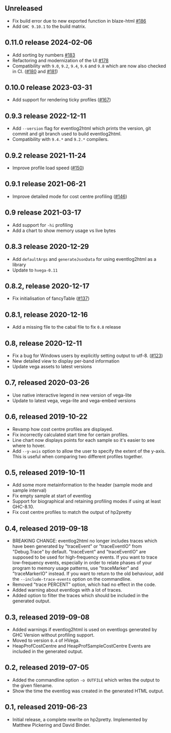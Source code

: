 Unreleased
----------

* Fix build error due to new exported function in blaze-html [#186](https://github.com/mpickering/eventlog2html/issues/186)
* Add `GHC 9.10.1` to the build matrix.

0.11.0 release 2024-02-06
-------------------------

* Add sorting by numbers [#183](https://github.com/mpickering/eventlog2html/pull/183)
* Refactoring and modernization of the UI [#178](https://github.com/mpickering/eventlog2html/pull/178)
* Compatibility with `9.0`, `9.2`, `9.4`, `9.6` and `9.8` which are now also checked in CI.
  ([#180](https://github.com/mpickering/eventlog2html/pull/180) and [#181](https://github.com/mpickering/eventlog2html/pull/181))

0.10.0 release 2023-03-31
-------------------------

* Add support for rendering ticky profiles ([#167](https://github.com/mpickering/eventlog2html/pull/167))

0.9.3 release 2022-12-11
------------------------

* Add `--version` flag for eventlog2html which prints the version,
  git commit and git branch used to build eventlog2html.
* Compatibility with `9.4.*` and `9.2.*` compilers.

0.9.2 release 2021-11-24
------------------------

* Improve profile load speed ([#150](https://github.com/mpickering/eventlog2html/pull/150))

0.9.1 release 2021-06-21
------------------------

* Improve detailed mode for cost centre profiling ([#146](https://github.com/mpickering/eventlog2html/pull/146))

0.9 release 2021-03-17
----------------------

* Add support for `-hi` profiling
* Add a chart to show memory usage vs live bytes

0.8.3 release 2020-12-29
------------------------

* Add `defaultArgs` and `generateJsonData` for using eventlog2html as a library
* Update to `hvega-0.11`

0.8.2, release 2020-12-17
-------------------------

* Fix initialisation of fancyTable ([#137](https://github.com/mpickering/eventlog2html/pull/137))

0.8.1, release 2020-12-16
-------------------------

* Add a missing file to the cabal file to fix `0.8` release

0.8, release 2020-12-11
-----------------------

* Fix a bug for Windows users by explicitly setting output to utf-8. ([#123](https://github.com/mpickering/eventlog2html/issues/123))
* New detailed view to display per-band information
* Update vega assets to latest versions

0.7, released 2020-03-26
------------------------

* Use native interactive legend in new version of vega-lite
* Update to latest vega, vega-lite and vega-embed versions

0.6, released 2019-10-22
------------------------

* Revamp how cost centre profiles are displayed.
* Fix incorrectly calculated start time for certain profiles.
* Line chart now displays points for each sample so it's easier to see where to hover.
* Add `--y-axis` option to allow the user to specify the extent of the y-axis.
  This is useful when comparing two different profiles together.

0.5, released 2019-10-11
------------------------

* Add some more metainformation to the header (sample mode and sample interval)
* Fix empty sample at start of eventlog
* Support for biographical and retaining profiling modes if using
at least GHC-8.10.
* Fix cost centre profiles to match the output of hp2pretty

0.4, released 2019-09-18
------------------------

*  BREAKING CHANGE: eventlog2html no longer includes traces which have been generated by "traceEvent" or "traceEventIO" from "Debug.Trace" by default.
  "traceEvent" and "traceEventIO" are supposed to be used for high-frequency events.
  If you want to trace low-frequency events, especially in order to relate phases of your program to memory usage patterns,  use "traceMarker" and "traceMarkerIO" instead.
  If you want to return to the old behaviour, add the `--include-trace-events` option on the commandline.
* Removed "trace PERCENT" option, which had no effect in the code.
* Added warning about eventlogs with a lot of traces.
* Added option to filter the traces which should be included in the
  generated output.

0.3, released 2019-09-08
------------------------

* Added warnings if eventlog2html is used on eventlogs generated by GHC Version without profiling support.
* Moved to version `0.4` of HVega.
* HeapProfCostCentre and HeapProfSampleCostCentre Events are included  in the generated output.

0.2, released 2019-07-05
------------------------

* Added the commandline option `-o OUTFILE` which writes the output to
  the given filename.
* Show the time the eventlog was created in the generated HTML output.

0.1, released 2019-06-23
------------------------

* Initial release, a complete rewrite on hp2pretty. Implemented by
  Matthew Pickering and David Binder.
